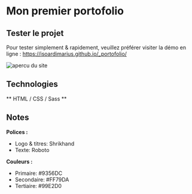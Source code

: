 
# Mon premier portofolio

## Tester le projet

Pour tester simplement & rapidement, veuillez préférer visiter la démo en ligne : 
https://isoardimarius.github.io/_portofolio/

![apercu du site](assets/screenshots.png)

## Technologies

** HTML / CSS / Sass **

## Notes

**Polices :**
- Logo & titres: Shrikhand
- Texte: Roboto

**Couleurs :**
- Primaire: #9356DC
- Secondaire: #FF79DA
- Tertiaire: #99E2D0





